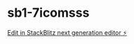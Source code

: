 # sb1-7icomsss

[Edit in StackBlitz next generation editor ⚡️](https://stackblitz.com/~/github.com/JaswithReddy7/sb1-7icomsss)
